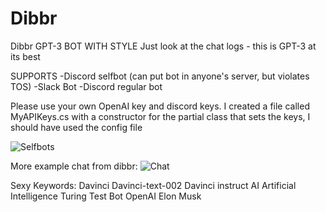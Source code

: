 # Dibbr
Dibbr GPT-3 BOT WITH STYLE
Just look at the chat logs - this is GPT-3 at its best

SUPPORTS
 -Discord selfbot (can put bot in anyone's server, but violates TOS)
 -Slack Bot
 -Discord regular bot
 
Please use your own OpenAI key and discord keys. I created a file called MyAPIKeys.cs with a constructor for the partial class that sets the keys, I should have used the config file

![Selfbots](https://i.imgur.com/2mvBVVC.png)


More example chat from dibbr:
![Chat](https://i.imgur.com/E2qjTw3.png)


Sexy Keywords: Davinci Davinci-text-002 Davinci instruct AI Artificial Intelligence Turing Test Bot OpenAI Elon Musk
